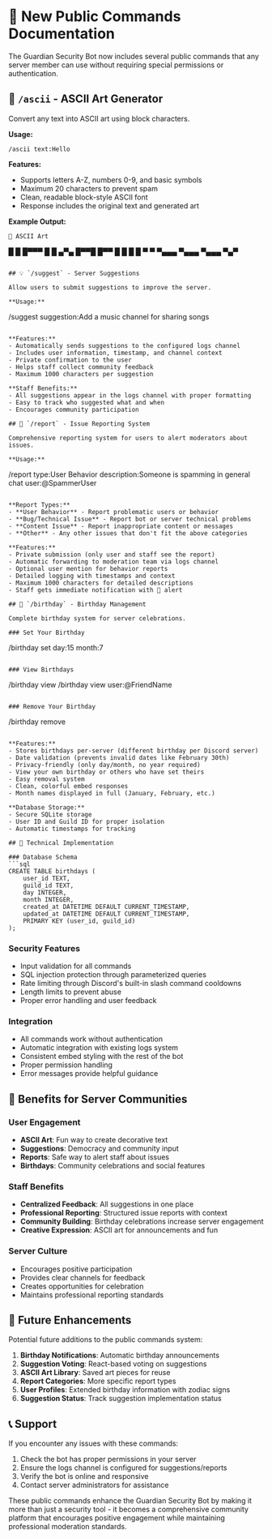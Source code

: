 # 🎉 New Public Commands Documentation

The Guardian Security Bot now includes several public commands that any server member can use without requiring special permissions or authentication.

## 🎨 `/ascii` - ASCII Art Generator

Convert any text into ASCII art using block characters.

**Usage:**
```
/ascii text:Hello
```

**Features:**
- Supports letters A-Z, numbers 0-9, and basic symbols
- Maximum 20 characters to prevent spam
- Clean, readable block-style ASCII font
- Response includes the original text and generated art

**Example Output:**
```
🎨 ASCII Art
```
 █  █ █▀▀▀ █    █    ▄▀▄ 
 █▀▀█ █▀▀  █    █   █   █
 ▀  ▀ ▀▄▄▄ ▀▄▄▄ ▀▄▄▄ ▀▄▀ 
```

## 💡 `/suggest` - Server Suggestions

Allow users to submit suggestions to improve the server.

**Usage:**
```
/suggest suggestion:Add a music channel for sharing songs
```

**Features:**
- Automatically sends suggestions to the configured logs channel
- Includes user information, timestamp, and channel context
- Private confirmation to the user
- Helps staff collect community feedback
- Maximum 1000 characters per suggestion

**Staff Benefits:**
- All suggestions appear in the logs channel with proper formatting
- Easy to track who suggested what and when
- Encourages community participation

## 🚨 `/report` - Issue Reporting System

Comprehensive reporting system for users to alert moderators about issues.

**Usage:**
```
/report type:User Behavior description:Someone is spamming in general chat user:@SpammerUser
```

**Report Types:**
- **User Behavior** - Report problematic users or behavior
- **Bug/Technical Issue** - Report bot or server technical problems
- **Content Issue** - Report inappropriate content or messages
- **Other** - Any other issues that don't fit the above categories

**Features:**
- Private submission (only user and staff see the report)
- Automatic forwarding to moderation team via logs channel
- Optional user mention for behavior reports
- Detailed logging with timestamps and context
- Maximum 1000 characters for detailed descriptions
- Staff gets immediate notification with 🚨 alert

## 🎂 `/birthday` - Birthday Management

Complete birthday system for server celebrations.

### Set Your Birthday
```
/birthday set day:15 month:7
```

### View Birthdays
```
/birthday view
/birthday view user:@FriendName
```

### Remove Your Birthday
```
/birthday remove
```

**Features:**
- Stores birthdays per-server (different birthday per Discord server)
- Date validation (prevents invalid dates like February 30th)
- Privacy-friendly (only day/month, no year required)
- View your own birthday or others who have set theirs
- Easy removal system
- Clean, colorful embed responses
- Month names displayed in full (January, February, etc.)

**Database Storage:**
- Secure SQLite storage
- User ID and Guild ID for proper isolation
- Automatic timestamps for tracking

## 🔧 Technical Implementation

### Database Schema
```sql
CREATE TABLE birthdays (
    user_id TEXT,
    guild_id TEXT,
    day INTEGER,
    month INTEGER,
    created_at DATETIME DEFAULT CURRENT_TIMESTAMP,
    updated_at DATETIME DEFAULT CURRENT_TIMESTAMP,
    PRIMARY KEY (user_id, guild_id)
);
```

### Security Features
- Input validation for all commands
- SQL injection protection through parameterized queries
- Rate limiting through Discord's built-in slash command cooldowns
- Length limits to prevent abuse
- Proper error handling and user feedback

### Integration
- All commands work without authentication
- Automatic integration with existing logs system
- Consistent embed styling with the rest of the bot
- Proper permission handling
- Error messages provide helpful guidance

## 🎯 Benefits for Server Communities

### User Engagement
- **ASCII Art**: Fun way to create decorative text
- **Suggestions**: Democracy and community input
- **Reports**: Safe way to alert staff about issues
- **Birthdays**: Community celebrations and social features

### Staff Benefits
- **Centralized Feedback**: All suggestions in one place
- **Professional Reporting**: Structured issue reports with context
- **Community Building**: Birthday celebrations increase server engagement
- **Creative Expression**: ASCII art for announcements and fun

### Server Culture
- Encourages positive participation
- Provides clear channels for feedback
- Creates opportunities for celebration
- Maintains professional reporting standards

## 🚀 Future Enhancements

Potential future additions to the public commands system:

1. **Birthday Notifications**: Automatic birthday announcements
2. **Suggestion Voting**: React-based voting on suggestions
3. **ASCII Art Library**: Saved art pieces for reuse
4. **Report Categories**: More specific report types
5. **User Profiles**: Extended birthday information with zodiac signs
6. **Suggestion Status**: Track suggestion implementation status

## 📞 Support

If you encounter any issues with these commands:

1. Check the bot has proper permissions in your server
2. Ensure the logs channel is configured for suggestions/reports
3. Verify the bot is online and responsive
4. Contact server administrators for assistance

These public commands enhance the Guardian Security Bot by making it more than just a security tool - it becomes a comprehensive community platform that encourages positive engagement while maintaining professional moderation standards.
